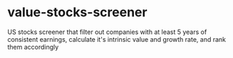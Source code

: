 # value-stocks-screener
US stocks screener that filter out companies with at least 5 years of consistent earnings, calculate it's intrinsic value and growth rate, and rank them accordingly
